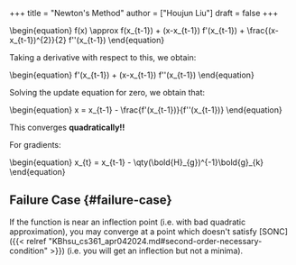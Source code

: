 +++
title = "Newton's Method"
author = ["Houjun Liu"]
draft = false
+++

\begin{equation}
f(x) \approx f(x\_{t-1}) + (x-x\_{t-1}) f'(x\_{t-1}) + \frac{(x-x\_{t-1})^{2}}{2}  f''(x\_{t-1})
\end{equation}

Taking a derivative with respect to this, we obtain:

\begin{equation}
f'(x\_{t-1}) + (x-x\_{t-1}) f''(x\_{t-1})
\end{equation}

Solving the update equation for zero, we obtain that:

\begin{equation}
x = x\_{t-1} - \frac{f'(x\_{t-1})}{f''(x\_{t-1})}
\end{equation}

This converges **quadratically!!**

For gradients:

\begin{equation}
x\_{t} = x\_{t-1} - \qty(\bold{H}\_{g})^{-1}\bold{g}\_{k}
\end{equation}


## Failure Case {#failure-case}

If the function is near an inflection point (i.e. with bad quadratic approximation), you may converge at a point which doesn't satisfy [SONC]({{< relref "KBhsu_cs361_apr042024.md#second-order-necessary-condition" >}}) (i.e. you will get an inflection but not a minima).
